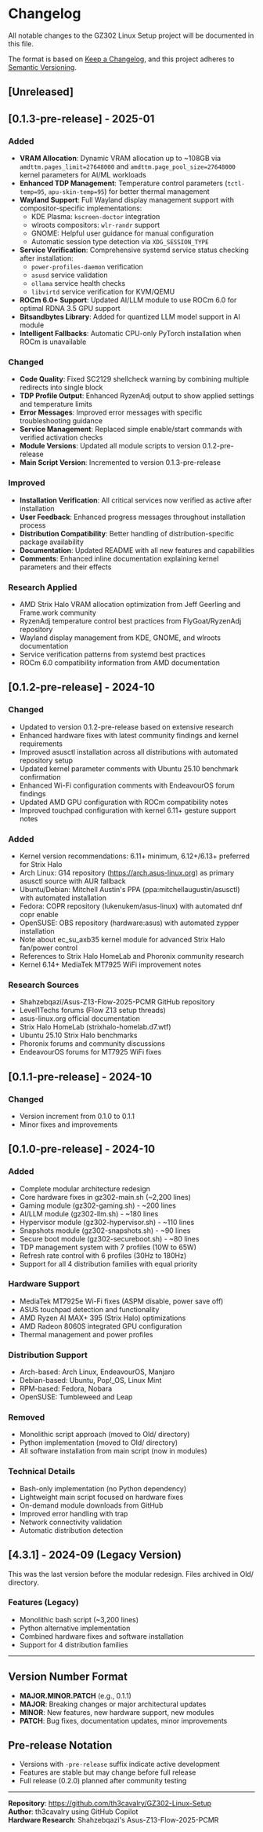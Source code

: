 # Changelog

All notable changes to the GZ302 Linux Setup project will be documented in this file.

The format is based on [Keep a Changelog](https://keepachangelog.com/en/1.0.0/),
and this project adheres to [Semantic Versioning](https://semver.org/spec/v2.0.0.html).

## [Unreleased]

## [0.1.3-pre-release] - 2025-01

### Added
- **VRAM Allocation**: Dynamic VRAM allocation up to ~108GB via `amdttm.pages_limit=27648000` and `amdttm.page_pool_size=27648000` kernel parameters for AI/ML workloads
- **Enhanced TDP Management**: Temperature control parameters (`tctl-temp=95`, `apu-skin-temp=95`) for better thermal management
- **Wayland Support**: Full Wayland display management support with compositor-specific implementations:
  - KDE Plasma: `kscreen-doctor` integration
  - wlroots compositors: `wlr-randr` support
  - GNOME: Helpful user guidance for manual configuration
  - Automatic session type detection via `XDG_SESSION_TYPE`
- **Service Verification**: Comprehensive systemd service status checking after installation:
  - `power-profiles-daemon` verification
  - `asusd` service validation
  - `ollama` service health checks
  - `libvirtd` service verification for KVM/QEMU
- **ROCm 6.0+ Support**: Updated AI/LLM module to use ROCm 6.0 for optimal RDNA 3.5 GPU support
- **Bitsandbytes Library**: Added for quantized LLM model support in AI module
- **Intelligent Fallbacks**: Automatic CPU-only PyTorch installation when ROCm is unavailable

### Changed
- **Code Quality**: Fixed SC2129 shellcheck warning by combining multiple redirects into single block
- **TDP Profile Output**: Enhanced RyzenAdj output to show applied settings and temperature limits
- **Error Messages**: Improved error messages with specific troubleshooting guidance
- **Service Management**: Replaced simple enable/start commands with verified activation checks
- **Module Versions**: Updated all module scripts to version 0.1.2-pre-release
- **Main Script Version**: Incremented to version 0.1.3-pre-release

### Improved
- **Installation Verification**: All critical services now verified as active after installation
- **User Feedback**: Enhanced progress messages throughout installation process
- **Distribution Compatibility**: Better handling of distribution-specific package availability
- **Documentation**: Updated README with all new features and capabilities
- **Comments**: Enhanced inline documentation explaining kernel parameters and their effects

### Research Applied
- AMD Strix Halo VRAM allocation optimization from Jeff Geerling and Frame.work community
- RyzenAdj temperature control best practices from FlyGoat/RyzenAdj repository
- Wayland display management from KDE, GNOME, and wlroots documentation
- Service verification patterns from systemd best practices
- ROCm 6.0 compatibility information from AMD documentation

## [0.1.2-pre-release] - 2024-10

### Changed
- Updated to version 0.1.2-pre-release based on extensive research
- Enhanced hardware fixes with latest community findings and kernel requirements
- Improved asusctl installation across all distributions with automated repository setup
- Updated kernel parameter comments with Ubuntu 25.10 benchmark confirmation
- Enhanced Wi-Fi configuration comments with EndeavourOS forum findings
- Updated AMD GPU configuration with ROCm compatibility notes
- Improved touchpad configuration with kernel 6.11+ gesture support notes

### Added
- Kernel version recommendations: 6.11+ minimum, 6.12+/6.13+ preferred for Strix Halo
- Arch Linux: G14 repository (https://arch.asus-linux.org) as primary asusctl source with AUR fallback
- Ubuntu/Debian: Mitchell Austin's PPA (ppa:mitchellaugustin/asusctl) with automated installation
- Fedora: COPR repository (lukenukem/asus-linux) with automated dnf copr enable
- OpenSUSE: OBS repository (hardware:asus) with automated zypper installation
- Note about ec_su_axb35 kernel module for advanced Strix Halo fan/power control
- References to Strix Halo HomeLab and Phoronix community research
- Kernel 6.14+ MediaTek MT7925 WiFi improvement notes

### Research Sources
- Shahzebqazi/Asus-Z13-Flow-2025-PCMR GitHub repository
- Level1Techs forums (Flow Z13 setup threads)
- asus-linux.org official documentation
- Strix Halo HomeLab (strixhalo-homelab.d7.wtf)
- Ubuntu 25.10 Strix Halo benchmarks
- Phoronix forums and community discussions
- EndeavourOS forums for MT7925 WiFi fixes

## [0.1.1-pre-release] - 2024-10

### Changed
- Version increment from 0.1.0 to 0.1.1
- Minor fixes and improvements

## [0.1.0-pre-release] - 2024-10

### Added
- Complete modular architecture redesign
- Core hardware fixes in gz302-main.sh (~2,200 lines)
- Gaming module (gz302-gaming.sh) - ~200 lines
- AI/LLM module (gz302-llm.sh) - ~180 lines  
- Hypervisor module (gz302-hypervisor.sh) - ~110 lines
- Snapshots module (gz302-snapshots.sh) - ~90 lines
- Secure boot module (gz302-secureboot.sh) - ~80 lines
- TDP management system with 7 profiles (10W to 65W)
- Refresh rate control with 6 profiles (30Hz to 180Hz)
- Support for all 4 distribution families with equal priority

### Hardware Support
- MediaTek MT7925e Wi-Fi fixes (ASPM disable, power save off)
- ASUS touchpad detection and functionality
- AMD Ryzen AI MAX+ 395 (Strix Halo) optimizations
- AMD Radeon 8060S integrated GPU configuration
- Thermal management and power profiles

### Distribution Support
- Arch-based: Arch Linux, EndeavourOS, Manjaro
- Debian-based: Ubuntu, Pop!_OS, Linux Mint
- RPM-based: Fedora, Nobara
- OpenSUSE: Tumbleweed and Leap

### Removed
- Monolithic script approach (moved to Old/ directory)
- Python implementation (moved to Old/ directory)
- All software installation from main script (now in modules)

### Technical Details
- Bash-only implementation (no Python dependency)
- Lightweight main script focused on hardware fixes
- On-demand module downloads from GitHub
- Improved error handling with trap
- Network connectivity validation
- Automatic distribution detection

## [4.3.1] - 2024-09 (Legacy Version)

This was the last version before the modular redesign. Files archived in Old/ directory.

### Features (Legacy)
- Monolithic bash script (~3,200 lines)
- Python alternative implementation
- Combined hardware fixes and software installation
- Support for 4 distribution families

---

## Version Number Format

- **MAJOR.MINOR.PATCH** (e.g., 0.1.1)
- **MAJOR**: Breaking changes or major architectural updates
- **MINOR**: New features, new hardware support, new modules
- **PATCH**: Bug fixes, documentation updates, minor improvements

## Pre-release Notation

- Versions with `-pre-release` suffix indicate active development
- Features are stable but may change before full release
- Full release (0.2.0) planned after community testing

---

**Repository**: https://github.com/th3cavalry/GZ302-Linux-Setup  
**Author**: th3cavalry using GitHub Copilot  
**Hardware Research**: Shahzebqazi's Asus-Z13-Flow-2025-PCMR
